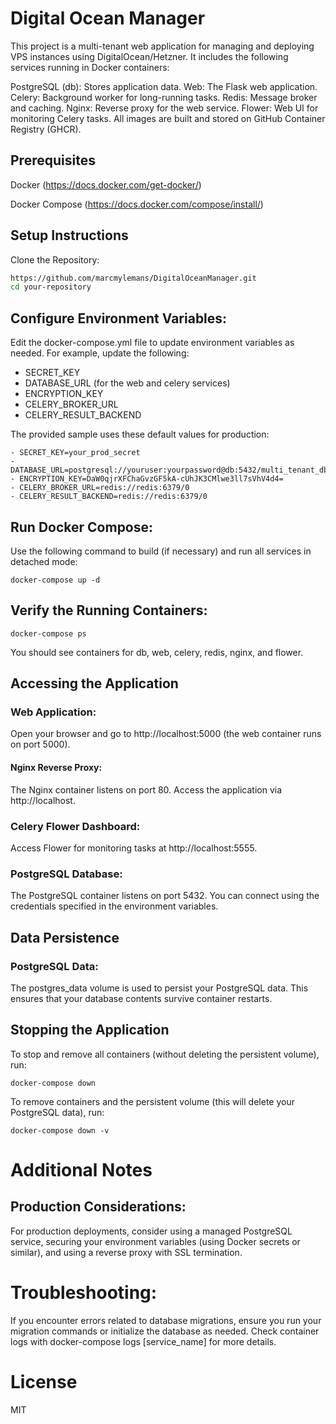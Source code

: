 # Digital Ocean Manager

This project is a multi-tenant web application for managing and deploying VPS instances using DigitalOcean/Hetzner. It includes the following services running in Docker containers:

PostgreSQL (db): Stores application data.
Web: The Flask web application.
Celery: Background worker for long-running tasks.
Redis: Message broker and caching.
Nginx: Reverse proxy for the web service.
Flower: Web UI for monitoring Celery tasks.
All images are built and stored on GitHub Container Registry (GHCR).

## Prerequisites

Docker (https://docs.docker.com/get-docker/)

Docker Compose (https://docs.docker.com/compose/install/)

## Setup Instructions

Clone the Repository:

```bash
https://github.com/marcmylemans/DigitalOceanManager.git
cd your-repository
```

## Configure Environment Variables:

Edit the docker-compose.yml file to update environment variables as needed. For example, update the following:

* SECRET_KEY
* DATABASE_URL (for the web and celery services)
* ENCRYPTION_KEY
* CELERY_BROKER_URL
* CELERY_RESULT_BACKEND

The provided sample uses these default values for production:

```
- SECRET_KEY=your_prod_secret
- DATABASE_URL=postgresql://youruser:yourpassword@db:5432/multi_tenant_db
- ENCRYPTION_KEY=DaW0qjrXFChaGvzGF5kA-cUhJK3CMlwe3ll7sVhV4d4=
- CELERY_BROKER_URL=redis://redis:6379/0
- CELERY_RESULT_BACKEND=redis://redis:6379/0
```

## Run Docker Compose:

Use the following command to build (if necessary) and run all services in detached mode:

```
docker-compose up -d
```

## Verify the Running Containers:

```
docker-compose ps
```

You should see containers for db, web, celery, redis, nginx, and flower.

## Accessing the Application

### Web Application:

Open your browser and go to http://localhost:5000 (the web container runs on port 5000).

#### Nginx Reverse Proxy:

The Nginx container listens on port 80. Access the application via http://localhost.

### Celery Flower Dashboard:

Access Flower for monitoring tasks at http://localhost:5555.

### PostgreSQL Database:

The PostgreSQL container listens on port 5432. You can connect using the credentials specified in the environment variables.

## Data Persistence

### PostgreSQL Data:

The postgres_data volume is used to persist your PostgreSQL data. This ensures that your database contents survive container restarts.

## Stopping the Application

To stop and remove all containers (without deleting the persistent volume), run:

```
docker-compose down
```

To remove containers and the persistent volume (this will delete your PostgreSQL data), run:

```
docker-compose down -v
```

# Additional Notes

## Production Considerations:

For production deployments, consider using a managed PostgreSQL service, securing your environment variables (using Docker secrets or similar), and using a reverse proxy with SSL termination.

# Troubleshooting:

If you encounter errors related to database migrations, ensure you run your migration commands or initialize the database as needed.
Check container logs with docker-compose logs [service_name] for more details.

# License
MIT
